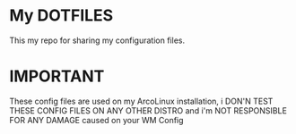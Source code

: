 # My DOTFILES

This my repo for sharing my configuration files.

# IMPORTANT

These config files are used on my ArcoLinux installation, i DON'N TEST THESE CONFIG FILES ON ANY OTHER DISTRO and i'm NOT RESPONSIBLE FOR ANY DAMAGE caused on your WM Config